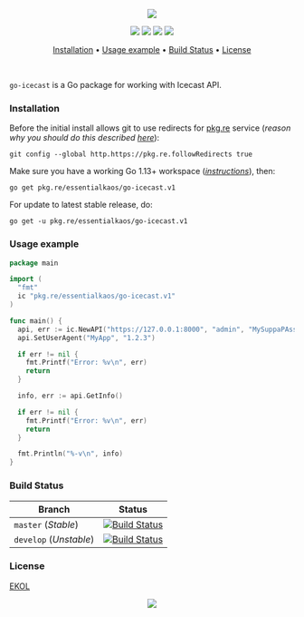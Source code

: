 <p align="center"><a href="#readme"><img src="https://gh.kaos.st/go-icecast.svg"/></a></p>

<p align="center">
  <a href="https://godoc.org/pkg.re/essentialkaos/go-icecast.v1"><img src="https://godoc.org/pkg.re/essentialkaos/go-icecast.v1?status.svg"></a>
  <a href="https://goreportcard.com/report/github.com/essentialkaos/go-icecast"><img src="https://goreportcard.com/badge/github.com/essentialkaos/go-icecast"></a>
  <a href="https://travis-ci.com/essentialkaos/go-icecast"><img src="https://travis-ci.com/essentialkaos/go-icecast.svg"></a>
  <a href="https://essentialkaos.com/ekol"><img src="https://gh.kaos.st/ekol.svg"></a>
</p>

<p align="center"><a href="#installation">Installation</a> • <a href="#usage-example">Usage example</a> • <a href="#build-status">Build Status</a> • <a href="#license">License</a></p>

<br/>

`go-icecast` is a Go package for working with Icecast API.

### Installation

Before the initial install allows git to use redirects for [pkg.re](https://github.com/essentialkaos/pkgre) service (_reason why you should do this described [here](https://github.com/essentialkaos/pkgre#git-support)_):

```
git config --global http.https://pkg.re.followRedirects true
```

Make sure you have a working Go 1.13+ workspace (_[instructions](https://golang.org/doc/install)_), then:

````
go get pkg.re/essentialkaos/go-icecast.v1
````

For update to latest stable release, do:

```
go get -u pkg.re/essentialkaos/go-icecast.v1
```

### Usage example

```go
package main

import (
  "fmt"
  ic "pkg.re/essentialkaos/go-icecast.v1"
)

func main() {
  api, err := ic.NewAPI("https://127.0.0.1:8000", "admin", "MySuppaPAssWOrd")
  api.SetUserAgent("MyApp", "1.2.3")

  if err != nil {
    fmt.Printf("Error: %v\n", err)
    return
  }

  info, err := api.GetInfo()

  if err != nil {
    fmt.Printf("Error: %v\n", err)
    return
  }

  fmt.Println("%-v\n", info)
}
```

### Build Status

| Branch     | Status |
|------------|--------|
| `master` (_Stable_) | [![Build Status](https://travis-ci.com/essentialkaos/go-icecast.svg?branch=master)](https://travis-ci.com/essentialkaos/go-icecast) |
| `develop` (_Unstable_) | [![Build Status](https://travis-ci.com/essentialkaos/go-icecast.svg?branch=develop)](https://travis-ci.com/essentialkaos/go-icecast) |

### License

[EKOL](https://essentialkaos.com/ekol)

<p align="center"><a href="https://essentialkaos.com"><img src="https://gh.kaos.st/ekgh.svg"/></a></p>
